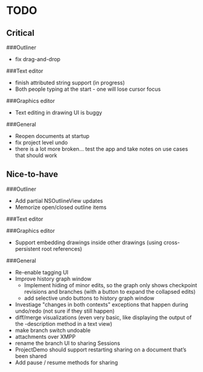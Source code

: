 TODO
====

Critical
--------

###Outliner

 - fix drag-and-drop

###Text editor

 - finish attributed string support (in progress)
 - Both people typing at the start - one will lose cursor focus

###Graphics editor

 - Text editing in drawing UI is buggy

###General

 - Reopen documents at startup
 - fix project level undo
 - there is a lot more broken... test the app and take notes on use cases that should work


Nice-to-have
------------

###Outliner

 - Add partial NSOutlineView updates
 - Memorize open/closed outline items
 
###Text editor

###Graphics editor

 - Support embedding drawings inside other drawings (using cross-persistent root references)

###General

 - Re-enable tagging UI
 - Improve history graph window
    - Implement hiding of minor edits, so the graph only shows checkpoint revisions and branches (with a button to expand the collapsed edits)
    - add selective undo buttons to history graph window
 - Investiage "changes in both contexts" exceptions that happen during undo/redo (not sure if they still happen)
 - diff/merge visualizations (even very basic, like displaying the output of the -description method in a text view)
 - make branch switch undoable
 - attachments over XMPP
 - rename the branch UI to sharing Sessions 
 - ProjectDemo should support restarting sharing on a document that’s been shared
 - Add pause / resume methods for sharing

